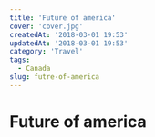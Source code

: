 ```yaml
---
title: 'Future of america'
cover: 'cover.jpg'
createdAt: '2018-03-01 19:53'
updatedAt: '2018-03-01 19:53'
category: 'Travel'
tags:
  - Canada
slug: futre-of-america
---
```


# Future of america

